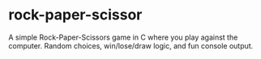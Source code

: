 # rock-paper-scissor
A simple Rock-Paper-Scissors game in C where you play against the computer. Random choices, win/lose/draw logic, and fun console output.
